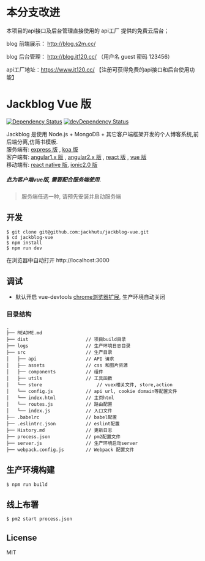 # 本分支改进

本项目的api接口及后台管理直接使用的 api工厂 提供的免费云后台；

blog 前端展示： http://blog.s2m.cc/

blog 后台管理： http://blog.it120.cc/
（用户名  guest 密码 123456）

api工厂地址：https://www.it120.cc/
【注册可获得免费的api接口和后台使用功能】

# Jackblog Vue 版
[![Dependency Status](https://david-dm.org/jackhutu/jackblog-vue.svg)](https://david-dm.org/jackhutu/jackblog-vue)
[![devDependency Status](https://david-dm.org/jackhutu/jackblog-vue/dev-status.svg)](https://david-dm.org/jackhutu/jackblog-vue#info=devDependencies)  

Jackblog 是使用 Node.js + MongoDB + 其它客户端框架开发的个人博客系统,前后端分离,仿简书模板.    
服务端有: [express 版](https://github.com/jackhutu/jackblog-api-express) , [koa 版](https://github.com/jackhutu/jackblog-api-koa)         
客户端有: [angular1.x 版](https://github.com/jackhutu/jackblog-angular1) , [angular2.x 版](https://github.com/jackhutu/jackblog-angular2) , [react 版](https://github.com/jackhutu/jackblog-react) , [vue 版](https://github.com/jackhutu/jackblog-vue)    
移动端有: [react native 版](https://github.com/jackhutu/jackblog-react-native-redux), [ionic2.0 版](https://github.com/jackhutu/jackblog-ionic2)      
##### 此为客户端vue版, 需要配合服务端使用.

> 服务端任选一种, 请预先安装并启动服务端

## 开发

```
$ git clone git@github.com:jackhutu/jackblog-vue.git
$ cd jackblog-vue
$ npm install
$ npm run dev
```
在浏览器中自动打开 http://localhost:3000

## 调试
- 默认开启 vue-devtools [chrome浏览器扩展](https://github.com/vuejs/vue-devtools), 生产环境自动关闭

### 目录结构

```
.
├── README.md           
├── dist                     // 项目build目录
├── logs                     // 生产环境日志目录
├── src                      // 生产目录
│   ├── api                  // API 请求
│   ├── assets               // css 和图片资源
│   ├── components           // 组件
│   ├── utils                // 工具函数
│   └── store            		 // vuex相关文件, store,action
│   └── config.js            // api url, cookie domain等配置文件
│   └── index.html           // 主页html
│   └── routes.js            // 路由配置
│   └── index.js             // 入口文件
├── .babelrc                 // babel配置
├── .eslintrc.json           // eslint配置
├── History.md               // 更新日志
├── process.json             // pm2配置文件
├── server.js                // 生产环境启动server
├── webpack.config.js        // Webpack 配置文件
```

## 生产环境构建  

```
$ npm run build
```

## 线上布署
```
$ pm2 start process.json
```

## License
MIT
